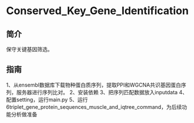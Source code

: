 # Conserved_Key_Gene_Identification

## 简介
保守关键基因筛选。

## 指南
1、从ensembl数据库下载物种蛋白质序列，提取PPI和WGCNA共识基因蛋白序列，服务器进行序列比对。
2、安装依赖
3、把序列匹配数据放入inputdata
4、配置setting，运行main.py
5、运行6triplet_gene_protein_sequences_muscle_and_iqtree_command，为后续功能分析做准备